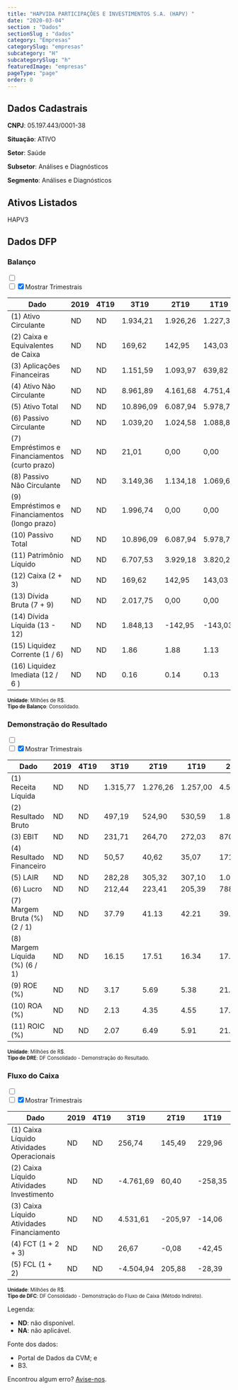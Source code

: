 ```yaml
---  
title: "HAPVIDA PARTICIPAÇÕES E INVESTIMENTOS S.A. (HAPV) "  
date: "2020-03-04"  
section : "Dados"  
sectionSlug : "dados"  
category: "Empresas"  
categorySlug: "empresas"  
subcategory: "H"  
subcategorySlug: "h"  
featuredImage: "empresas"  
pageType: "page"  
order: 0  
---
```



## Dados Cadastrais


**CNPJ**: 05.197.443/0001-38

**Situação**: ATIVO

**Setor**: Saúde

**Subsetor**: Análises e Diagnósticos

**Segmento**: Análises e Diagnósticos


## Ativos Listados


HAPV3 


## Dados DFP

### Balanço
  
<input type='checkbox' class='toggleCommand' id='toggleBalanco' name='toggleBalanco'>  
<div class='filter-group-balanco'>  
<div class='check_button_balanco'>  
<label for='toggleBalanco'>  
<input type='checkbox' data-filter-col='trimBalanco'><input type='checkbox' data-filter-col='trimBalanco' checked><span>Mostrar Trimestrais</span>  
</label>  
</div>  
</div>  
<div class='overflow balancoTableWrapper'>  
<table class='balancoTable'>  
<thead>  
<tr>  
<th class='dataHeader fixedLeftColumn'>Dado</th>  
<th>2019</th>  
<th class='trimHeader' data-col='trimBalanco'>4T19</th>  
<th class='trimHeader' data-col='trimBalanco'>3T19</th>  
<th class='trimHeader' data-col='trimBalanco'>2T19</th>  
<th class='trimHeader' data-col='trimBalanco'>1T19</th>  
<th>2018</th>  
<th class='trimHeader' data-col='trimBalanco'>4T18</th>  
<th class='trimHeader' data-col='trimBalanco'>3T18</th>  
<th class='trimHeader' data-col='trimBalanco'>2T18</th>  
<th class='trimHeader' data-col='trimBalanco'>1T18</th>  
<th>2017</th>  
<th class='trimHeader' data-col='trimBalanco'>4T17</th>  
<th class='trimHeader' data-col='trimBalanco'>3T17</th>  
<th class='trimHeader' data-col='trimBalanco'>2T17</th>  
<th class='trimHeader' data-col='trimBalanco'>1T17</th>  
</tr>  
</thead>  
<tbody>  
<tr>  
<td class='leftAlignCell rowDescription fixedLeftColumn'>(1) Ativo Circulante</td>  
<td>ND</td>  
<td data-col='trimBalanco' class='trimData'>ND</td>  
<td data-col='trimBalanco' class='trimData'>1.934,21</td>  
<td data-col='trimBalanco' class='trimData'>1.926,26</td>  
<td data-col='trimBalanco' class='trimData'>1.227,31</td>  
<td>1.275,95</td>  
<td data-col='trimBalanco' class='trimData'>1.275,95</td>  
<td data-col='trimBalanco' class='trimData'>1.385,73</td>  
<td data-col='trimBalanco' class='trimData'>1.412,88</td>  
<td data-col='trimBalanco' class='trimData'>1.493,48</td>  
<td>1.238,98</td>  
<td data-col='trimBalanco' class='trimData'>1.238,98</td>  
<td data-col='trimBalanco' class='trimData'>1.517,78</td>  
<td data-col='trimBalanco' class='trimData'>1.517,78</td>  
<td data-col='trimBalanco' class='trimData'>1.517,78</td>  
</tr>  
<tr>  
<td class='leftAlignCell rowDescription fixedLeftColumn'>(2) Caixa e Equivalentes de Caixa</td>  
<td>ND</td>  
<td data-col='trimBalanco' class='trimData'>ND</td>  
<td data-col='trimBalanco' class='trimData'>169,62</td>  
<td data-col='trimBalanco' class='trimData'>142,95</td>  
<td data-col='trimBalanco' class='trimData'>143,03</td>  
<td>185,48</td>  
<td data-col='trimBalanco' class='trimData'>185,48</td>  
<td data-col='trimBalanco' class='trimData'>89,15</td>  
<td data-col='trimBalanco' class='trimData'>113,05</td>  
<td data-col='trimBalanco' class='trimData'>347,75</td>  
<td>104,21</td>  
<td data-col='trimBalanco' class='trimData'>104,21</td>  
<td data-col='trimBalanco' class='trimData'>104,21</td>  
<td data-col='trimBalanco' class='trimData'>104,21</td>  
<td data-col='trimBalanco' class='trimData'>104,21</td>  
</tr>  
<tr>  
<td class='leftAlignCell rowDescription fixedLeftColumn'>(3) Aplicações Financeiras</td>  
<td>ND</td>  
<td data-col='trimBalanco' class='trimData'>ND</td>  
<td data-col='trimBalanco' class='trimData'>1.151,59</td>  
<td data-col='trimBalanco' class='trimData'>1.093,97</td>  
<td data-col='trimBalanco' class='trimData'>639,82</td>  
<td>702,36</td>  
<td data-col='trimBalanco' class='trimData'>702,36</td>  
<td data-col='trimBalanco' class='trimData'>619,96</td>  
<td data-col='trimBalanco' class='trimData'>671,93</td>  
<td data-col='trimBalanco' class='trimData'>572,82</td>  
<td>802,81</td>  
<td data-col='trimBalanco' class='trimData'>802,81</td>  
<td data-col='trimBalanco' class='trimData'>802,81</td>  
<td data-col='trimBalanco' class='trimData'>802,81</td>  
<td data-col='trimBalanco' class='trimData'>802,81</td>  
</tr>  
<tr>  
<td class='leftAlignCell rowDescription fixedLeftColumn'>(4) Ativo Não Circulante</td>  
<td>ND</td>  
<td data-col='trimBalanco' class='trimData'>ND</td>  
<td data-col='trimBalanco' class='trimData'>8.961,89</td>  
<td data-col='trimBalanco' class='trimData'>4.161,68</td>  
<td data-col='trimBalanco' class='trimData'>4.751,44</td>  
<td>3.600,72</td>  
<td data-col='trimBalanco' class='trimData'>3.600,72</td>  
<td data-col='trimBalanco' class='trimData'>3.539,48</td>  
<td data-col='trimBalanco' class='trimData'>3.620,38</td>  
<td data-col='trimBalanco' class='trimData'>1.200,58</td>  
<td>1.097,17</td>  
<td data-col='trimBalanco' class='trimData'>1.097,17</td>  
<td data-col='trimBalanco' class='trimData'>1.097,17</td>  
<td data-col='trimBalanco' class='trimData'>1.097,17</td>  
<td data-col='trimBalanco' class='trimData'>1.097,17</td>  
</tr>  
<tr>  
<td class='leftAlignCell rowDescription fixedLeftColumn'>(5) Ativo Total</td>  
<td>ND</td>  
<td data-col='trimBalanco' class='trimData'>ND</td>  
<td data-col='trimBalanco' class='trimData'>10.896,09</td>  
<td data-col='trimBalanco' class='trimData'>6.087,94</td>  
<td data-col='trimBalanco' class='trimData'>5.978,75</td>  
<td>4.876,67</td>  
<td data-col='trimBalanco' class='trimData'>4.876,67</td>  
<td data-col='trimBalanco' class='trimData'>4.925,21</td>  
<td data-col='trimBalanco' class='trimData'>5.033,26</td>  
<td data-col='trimBalanco' class='trimData'>2.694,05</td>  
<td>2.336,15</td>  
<td data-col='trimBalanco' class='trimData'>2.336,15</td>  
<td data-col='trimBalanco' class='trimData'>2.614,95</td>  
<td data-col='trimBalanco' class='trimData'>2.614,95</td>  
<td data-col='trimBalanco' class='trimData'>2.614,95</td>  
</tr>  
<tr>  
<td class='leftAlignCell rowDescription fixedLeftColumn'>(6) Passivo Circulante</td>  
<td>ND</td>  
<td data-col='trimBalanco' class='trimData'>ND</td>  
<td data-col='trimBalanco' class='trimData'>1.039,20</td>  
<td data-col='trimBalanco' class='trimData'>1.024,58</td>  
<td data-col='trimBalanco' class='trimData'>1.088,83</td>  
<td>987,50</td>  
<td data-col='trimBalanco' class='trimData'>987,50</td>  
<td data-col='trimBalanco' class='trimData'>1.050,11</td>  
<td data-col='trimBalanco' class='trimData'>1.359,95</td>  
<td data-col='trimBalanco' class='trimData'>1.695,14</td>  
<td>1.540,00</td>  
<td data-col='trimBalanco' class='trimData'>1.540,00</td>  
<td data-col='trimBalanco' class='trimData'>1.818,79</td>  
<td data-col='trimBalanco' class='trimData'>1.818,79</td>  
<td data-col='trimBalanco' class='trimData'>1.818,79</td>  
</tr>  
<tr>  
<td class='leftAlignCell rowDescription fixedLeftColumn'>(7) Empréstimos e Financiamentos (curto prazo)</td>  
<td>ND</td>  
<td data-col='trimBalanco' class='trimData'>ND</td>  
<td data-col='trimBalanco' class='trimData'>21,01</td>  
<td data-col='trimBalanco' class='trimData'>0,00</td>  
<td data-col='trimBalanco' class='trimData'>0,00</td>  
<td>0,00</td>  
<td data-col='trimBalanco' class='trimData'>0,00</td>  
<td data-col='trimBalanco' class='trimData'>4,11</td>  
<td data-col='trimBalanco' class='trimData'>6,10</td>  
<td data-col='trimBalanco' class='trimData'>0,00</td>  
<td>0,00</td>  
<td data-col='trimBalanco' class='trimData'>0,00</td>  
<td data-col='trimBalanco' class='trimData'>0,00</td>  
<td data-col='trimBalanco' class='trimData'>0,00</td>  
<td data-col='trimBalanco' class='trimData'>0,00</td>  
</tr>  
<tr>  
<td class='leftAlignCell rowDescription fixedLeftColumn'>(8) Passivo Não Circulante</td>  
<td>ND</td>  
<td data-col='trimBalanco' class='trimData'>ND</td>  
<td data-col='trimBalanco' class='trimData'>3.149,36</td>  
<td data-col='trimBalanco' class='trimData'>1.134,18</td>  
<td data-col='trimBalanco' class='trimData'>1.069,67</td>  
<td>283,32</td>  
<td data-col='trimBalanco' class='trimData'>283,32</td>  
<td data-col='trimBalanco' class='trimData'>319,25</td>  
<td data-col='trimBalanco' class='trimData'>307,89</td>  
<td data-col='trimBalanco' class='trimData'>313,25</td>  
<td>324,15</td>  
<td data-col='trimBalanco' class='trimData'>324,15</td>  
<td data-col='trimBalanco' class='trimData'>324,15</td>  
<td data-col='trimBalanco' class='trimData'>324,15</td>  
<td data-col='trimBalanco' class='trimData'>324,15</td>  
</tr>  
<tr>  
<td class='leftAlignCell rowDescription fixedLeftColumn'>(9) Empréstimos e Financiamentos (longo prazo)</td>  
<td>ND</td>  
<td data-col='trimBalanco' class='trimData'>ND</td>  
<td data-col='trimBalanco' class='trimData'>1.996,74</td>  
<td data-col='trimBalanco' class='trimData'>0,00</td>  
<td data-col='trimBalanco' class='trimData'>0,00</td>  
<td>0,00</td>  
<td data-col='trimBalanco' class='trimData'>0,00</td>  
<td data-col='trimBalanco' class='trimData'>0,00</td>  
<td data-col='trimBalanco' class='trimData'>0,00</td>  
<td data-col='trimBalanco' class='trimData'>0,00</td>  
<td>0,00</td>  
<td data-col='trimBalanco' class='trimData'>0,00</td>  
<td data-col='trimBalanco' class='trimData'>0,00</td>  
<td data-col='trimBalanco' class='trimData'>0,00</td>  
<td data-col='trimBalanco' class='trimData'>0,00</td>  
</tr>  
<tr>  
<td class='leftAlignCell rowDescription fixedLeftColumn'>(10) Passivo Total</td>  
<td>ND</td>  
<td data-col='trimBalanco' class='trimData'>ND</td>  
<td data-col='trimBalanco' class='trimData'>10.896,09</td>  
<td data-col='trimBalanco' class='trimData'>6.087,94</td>  
<td data-col='trimBalanco' class='trimData'>5.978,75</td>  
<td>4.876,67</td>  
<td data-col='trimBalanco' class='trimData'>4.876,67</td>  
<td data-col='trimBalanco' class='trimData'>4.925,21</td>  
<td data-col='trimBalanco' class='trimData'>5.033,26</td>  
<td data-col='trimBalanco' class='trimData'>2.694,05</td>  
<td>2.336,15</td>  
<td data-col='trimBalanco' class='trimData'>2.336,15</td>  
<td data-col='trimBalanco' class='trimData'>2.614,95</td>  
<td data-col='trimBalanco' class='trimData'>2.614,95</td>  
<td data-col='trimBalanco' class='trimData'>2.614,95</td>  
</tr>  
<tr>  
<td class='leftAlignCell rowDescription fixedLeftColumn'>(11) Patrimônio Líquido</td>  
<td>ND</td>  
<td data-col='trimBalanco' class='trimData'>ND</td>  
<td data-col='trimBalanco' class='trimData'>6.707,53</td>  
<td data-col='trimBalanco' class='trimData'>3.929,18</td>  
<td data-col='trimBalanco' class='trimData'>3.820,25</td>  
<td>3.605,86</td>  
<td data-col='trimBalanco' class='trimData'>3.605,86</td>  
<td data-col='trimBalanco' class='trimData'>3.555,85</td>  
<td data-col='trimBalanco' class='trimData'>3.365,42</td>  
<td data-col='trimBalanco' class='trimData'>685,65</td>  
<td>472,00</td>  
<td data-col='trimBalanco' class='trimData'>472,00</td>  
<td data-col='trimBalanco' class='trimData'>472,00</td>  
<td data-col='trimBalanco' class='trimData'>472,00</td>  
<td data-col='trimBalanco' class='trimData'>472,00</td>  
</tr>  
<tr>  
<td class='leftAlignCell rowDescription fixedLeftColumn'>(12) Caixa (2 + 3)</td>  
<td>ND</td>  
<td data-col='trimBalanco' class='trimData'>ND</td>  
<td class='positiveNumber trimData' data-col='trimBalanco'>169,62</td>  
<td class='positiveNumber trimData' data-col='trimBalanco'>142,95</td>  
<td class='positiveNumber trimData' data-col='trimBalanco'>143,03</td>  
<td class='positiveNumber'>887,85</td>  
<td class='positiveNumber trimData' data-col='trimBalanco'>185,48</td>  
<td class='positiveNumber trimData' data-col='trimBalanco'>89,15</td>  
<td class='positiveNumber trimData' data-col='trimBalanco'>113,05</td>  
<td class='positiveNumber trimData' data-col='trimBalanco'>347,75</td>  
<td class='positiveNumber'>907,02</td>  
<td class='positiveNumber trimData' data-col='trimBalanco'>104,21</td>  
<td class='positiveNumber trimData' data-col='trimBalanco'>104,21</td>  
<td class='positiveNumber trimData' data-col='trimBalanco'>104,21</td>  
<td class='positiveNumber trimData' data-col='trimBalanco'>104,21</td>  
</tr>  
<tr>  
<td class='leftAlignCell rowDescription fixedLeftColumn'>(13) Dívida Bruta (7 + 9)</td>  
<td>ND</td>  
<td data-col='trimBalanco' class='trimData'>ND</td>  
<td class='negativeNumber trimData' data-col='trimBalanco'>2.017,75</td>  
<td class='positiveNumber trimData' data-col='trimBalanco'>0,00</td>  
<td class='positiveNumber trimData' data-col='trimBalanco'>0,00</td>  
<td class='positiveNumber'>0,00</td>  
<td class='positiveNumber trimData' data-col='trimBalanco'>0,00</td>  
<td class='negativeNumber trimData' data-col='trimBalanco'>4,11</td>  
<td class='negativeNumber trimData' data-col='trimBalanco'>6,10</td>  
<td class='positiveNumber trimData' data-col='trimBalanco'>0,00</td>  
<td class='positiveNumber'>0,00</td>  
<td class='positiveNumber trimData' data-col='trimBalanco'>0,00</td>  
<td class='positiveNumber trimData' data-col='trimBalanco'>0,00</td>  
<td class='positiveNumber trimData' data-col='trimBalanco'>0,00</td>  
<td class='positiveNumber trimData' data-col='trimBalanco'>0,00</td>  
</tr>  
<tr>  
<td class='leftAlignCell rowDescription fixedLeftColumn'>(14) Dívida Líquida  (13 - 12)</td>  
<td>ND</td>  
<td data-col='trimBalanco' class='trimData'>ND</td>  
<td class='negativeNumber trimData' data-col='trimBalanco'>1.848,13</td>  
<td class='positiveNumber trimData' data-col='trimBalanco'>-142,95</td>  
<td class='positiveNumber trimData' data-col='trimBalanco'>-143,03</td>  
<td class='positiveNumber'>-887,85</td>  
<td class='positiveNumber trimData' data-col='trimBalanco'>-185,48</td>  
<td class='positiveNumber trimData' data-col='trimBalanco'>-85,04</td>  
<td class='positiveNumber trimData' data-col='trimBalanco'>-106,95</td>  
<td class='positiveNumber trimData' data-col='trimBalanco'>-347,75</td>  
<td class='positiveNumber'>-907,02</td>  
<td class='positiveNumber trimData' data-col='trimBalanco'>-104,21</td>  
<td class='positiveNumber trimData' data-col='trimBalanco'>-104,21</td>  
<td class='positiveNumber trimData' data-col='trimBalanco'>-104,21</td>  
<td class='positiveNumber trimData' data-col='trimBalanco'>-104,21</td>  
</tr>  
<tr>  
<td class='leftAlignCell rowDescription fixedLeftColumn'>(15) Liquidez Corrente (1 / 6)</td>  
<td>ND</td>  
<td data-col='trimBalanco' class='trimData'>ND</td>  
<td data-col='trimBalanco' class='trimData'>1.86</td>  
<td data-col='trimBalanco' class='trimData'>1.88</td>  
<td data-col='trimBalanco' class='trimData'>1.13</td>  
<td>1.29</td>  
<td data-col='trimBalanco' class='trimData'>1.29</td>  
<td data-col='trimBalanco' class='trimData'>1.32</td>  
<td data-col='trimBalanco' class='trimData'>1.04</td>  
<td data-col='trimBalanco' class='trimData'>0.88</td>  
<td>0.80</td>  
<td data-col='trimBalanco' class='trimData'>0.80</td>  
<td data-col='trimBalanco' class='trimData'>0.83</td>  
<td data-col='trimBalanco' class='trimData'>0.83</td>  
<td data-col='trimBalanco' class='trimData'>0.83</td>  
</tr>  
<tr>  
<td class='leftAlignCell rowDescription fixedLeftColumn'>(16) Liquidez Imediata  (12 / 6 )</td>  
<td>ND</td>  
<td data-col='trimBalanco' class='trimData'>ND</td>  
<td data-col='trimBalanco' class='trimData'>0.16</td>  
<td data-col='trimBalanco' class='trimData'>0.14</td>  
<td data-col='trimBalanco' class='trimData'>0.13</td>  
<td>0.90</td>  
<td data-col='trimBalanco' class='trimData'>0.19</td>  
<td data-col='trimBalanco' class='trimData'>0.08</td>  
<td data-col='trimBalanco' class='trimData'>0.08</td>  
<td data-col='trimBalanco' class='trimData'>0.21</td>  
<td>0.59</td>  
<td data-col='trimBalanco' class='trimData'>0.07</td>  
<td data-col='trimBalanco' class='trimData'>0.06</td>  
<td data-col='trimBalanco' class='trimData'>0.06</td>  
<td data-col='trimBalanco' class='trimData'>0.06</td>  
</tr>  
</tbody>  
</table>  
</div>  
<p style='font-size:0.7rem; margin:0px;'><strong>Unidade</strong>: Milhões de R$.</p>  
<p style='font-size:0.7rem; margin:0px;'><strong>Tipo de Balanço</strong>: Consolidado.</p>


### Demonstração do Resultado
  
<input type='checkbox' class='toggleCommand' id='toggleDRE' name='toggleDRE'>  
<div class='filter-group-dre'>  
<div class='check_button_dre'>  
<label for='toggleDRE'>  
<input type='checkbox' data-filter-col='trimDRE'><input type='checkbox' data-filter-col='trimDRE' checked><span>Mostrar Trimestrais</span>  
</label>  
</div>  
</div>  
<div class='overflow balancoTableWrapper'>  
<table class='balancoTable'>  
<thead>  
<tr>  
<th class='dataHeader fixedLeftColumn'>Dado</th>  
<th>2019</th>  
<th class='trimHeader' data-col='trimDRE'>4T19</th>  
<th class='trimHeader' data-col='trimDRE'>3T19</th>  
<th class='trimHeader' data-col='trimDRE'>2T19</th>  
<th class='trimHeader' data-col='trimDRE'>1T19</th>  
<th>2018</th>  
<th class='trimHeader' data-col='trimDRE'>4T18</th>  
<th class='trimHeader' data-col='trimDRE'>3T18</th>  
<th class='trimHeader' data-col='trimDRE'>2T18</th>  
<th class='trimHeader' data-col='trimDRE'>1T18</th>  
<th>2017</th>  
<th class='trimHeader' data-col='trimDRE'>4T17</th>  
<th class='trimHeader' data-col='trimDRE'>3T17</th>  
<th class='trimHeader' data-col='trimDRE'>2T17</th>  
<th class='trimHeader' data-col='trimDRE'>1T17</th>  
<th>2016</th>  
<th class='trimHeader' data-col='trimDRE'>4T16</th>  
<th class='trimHeader' data-col='trimDRE'>3T16</th>  
<th class='trimHeader' data-col='trimDRE'>2T16</th>  
<th class='trimHeader' data-col='trimDRE'>1T16</th>  
</tr>  
</thead>  
<tbody>  
<tr>  
<td class='leftAlignCell rowDescription fixedLeftColumn'>(1) Receita Líquida</td>  
<td>ND</td>  
<td data-col='trimDRE' class='trimData'>ND</td>  
<td data-col='trimDRE' class='trimData' >1.315,77</td>  
<td data-col='trimDRE' class='trimData' >1.276,26</td>  
<td data-col='trimDRE' class='trimData' >1.257,00</td>  
<td>4.575,90</td>  
<td data-col='trimDRE' class='trimData' >1.211,34</td>  
<td data-col='trimDRE' class='trimData' >1.163,73</td>  
<td data-col='trimDRE' class='trimData' >1.110,95</td>  
<td data-col='trimDRE' class='trimData' >1.089,87</td>  
<td>3.847,98</td>  
<td data-col='trimDRE' class='trimData' >1.043,78</td>  
<td data-col='trimDRE' class='trimData' >989,69</td>  
<td data-col='trimDRE' class='trimData' >926,73</td>  
<td data-col='trimDRE' class='trimData' >887,77</td>  
<td>3.036,45</td>  
<td data-col='trimDRE' class='trimData' >3.036,45</td>  
<td data-col='trimDRE' class='trimData'>ND</td>  
<td data-col='trimDRE' class='trimData'>ND</td>  
<td data-col='trimDRE' class='trimData'>ND</td>  
</tr>  
<tr>  
<td class='leftAlignCell rowDescription fixedLeftColumn'>(2) Resultado Bruto</td>  
<td>ND</td>  
<td data-col='trimDRE' class='trimData'>ND</td>  
<td data-col='trimDRE' class='trimData positiveNumberGreen' >497,19</td>  
<td data-col='trimDRE' class='trimData positiveNumberGreen' >524,90</td>  
<td data-col='trimDRE' class='trimData positiveNumberGreen' >530,59</td>  
<td class='positiveNumberGreen'>1.821,24</td>  
<td data-col='trimDRE' class='trimData positiveNumberGreen' >467,16</td>  
<td data-col='trimDRE' class='trimData positiveNumberGreen' >435,25</td>  
<td data-col='trimDRE' class='trimData positiveNumberGreen' >426,95</td>  
<td data-col='trimDRE' class='trimData positiveNumberGreen' >491,88</td>  
<td class='positiveNumberGreen'>1.586,04</td>  
<td data-col='trimDRE' class='trimData positiveNumberGreen' >433,94</td>  
<td data-col='trimDRE' class='trimData positiveNumberGreen' >398,04</td>  
<td data-col='trimDRE' class='trimData positiveNumberGreen' >372,00</td>  
<td data-col='trimDRE' class='trimData positiveNumberGreen' >382,06</td>  
<td class='positiveNumberGreen'>1.173,22</td>  
<td data-col='trimDRE' class='trimData positiveNumberGreen' >1.173,22</td>  
<td data-col='trimDRE' class='trimData'>ND</td>  
<td data-col='trimDRE' class='trimData'>ND</td>  
<td data-col='trimDRE' class='trimData'>ND</td>  
</tr>  
<tr>  
<td class='leftAlignCell rowDescription fixedLeftColumn'>(3) EBIT</td>  
<td>ND</td>  
<td data-col='trimDRE' class='trimData'>ND</td>  
<td data-col='trimDRE' class='trimData positiveNumberGreen' >231,71</td>  
<td data-col='trimDRE' class='trimData positiveNumberGreen' >264,70</td>  
<td data-col='trimDRE' class='trimData positiveNumberGreen' >272,03</td>  
<td class='positiveNumberGreen'>870,51</td>  
<td data-col='trimDRE' class='trimData positiveNumberGreen' >219,20</td>  
<td data-col='trimDRE' class='trimData positiveNumberGreen' >179,10</td>  
<td data-col='trimDRE' class='trimData positiveNumberGreen' >198,73</td>  
<td data-col='trimDRE' class='trimData positiveNumberGreen' >273,49</td>  
<td class='positiveNumberGreen'>783,45</td>  
<td data-col='trimDRE' class='trimData positiveNumberGreen' >220,31</td>  
<td data-col='trimDRE' class='trimData positiveNumberGreen' >179,73</td>  
<td data-col='trimDRE' class='trimData positiveNumberGreen' >191,97</td>  
<td data-col='trimDRE' class='trimData positiveNumberGreen' >191,45</td>  
<td class='positiveNumberGreen'>469,88</td>  
<td data-col='trimDRE' class='trimData positiveNumberGreen' >469,88</td>  
<td data-col='trimDRE' class='trimData'>ND</td>  
<td data-col='trimDRE' class='trimData'>ND</td>  
<td data-col='trimDRE' class='trimData'>ND</td>  
</tr>  
<tr>  
<td class='leftAlignCell rowDescription fixedLeftColumn'>(4) Resultado Financeiro</td>  
<td>ND</td>  
<td data-col='trimDRE' class='trimData'>ND</td>  
<td data-col='trimDRE' class='trimData positiveNumberGreen' >50,57</td>  
<td data-col='trimDRE' class='trimData positiveNumberGreen' >40,62</td>  
<td data-col='trimDRE' class='trimData positiveNumberGreen' >35,07</td>  
<td class='positiveNumberGreen'>171,82</td>  
<td data-col='trimDRE' class='trimData positiveNumberGreen' >53,73</td>  
<td data-col='trimDRE' class='trimData positiveNumberGreen' >59,07</td>  
<td data-col='trimDRE' class='trimData positiveNumberGreen' >37,26</td>  
<td data-col='trimDRE' class='trimData positiveNumberGreen' >21,77</td>  
<td class='positiveNumberGreen'>111,54</td>  
<td data-col='trimDRE' class='trimData positiveNumberGreen' >23,78</td>  
<td data-col='trimDRE' class='trimData positiveNumberGreen' >25,00</td>  
<td data-col='trimDRE' class='trimData positiveNumberGreen' >29,81</td>  
<td data-col='trimDRE' class='trimData positiveNumberGreen' >32,95</td>  
<td class='positiveNumberGreen'>115,54</td>  
<td data-col='trimDRE' class='trimData positiveNumberGreen' >115,54</td>  
<td data-col='trimDRE' class='trimData'>ND</td>  
<td data-col='trimDRE' class='trimData'>ND</td>  
<td data-col='trimDRE' class='trimData'>ND</td>  
</tr>  
<tr>  
<td class='leftAlignCell rowDescription fixedLeftColumn'>(5) LAIR</td>  
<td>ND</td>  
<td data-col='trimDRE' class='trimData'>ND</td>  
<td data-col='trimDRE' class='trimData positiveNumberGreen' >282,28</td>  
<td data-col='trimDRE' class='trimData positiveNumberGreen' >305,32</td>  
<td data-col='trimDRE' class='trimData positiveNumberGreen' >307,10</td>  
<td class='positiveNumberGreen'>1.042,34</td>  
<td data-col='trimDRE' class='trimData positiveNumberGreen' >272,93</td>  
<td data-col='trimDRE' class='trimData positiveNumberGreen' >238,16</td>  
<td data-col='trimDRE' class='trimData positiveNumberGreen' >235,99</td>  
<td data-col='trimDRE' class='trimData positiveNumberGreen' >295,26</td>  
<td class='positiveNumberGreen'>895,00</td>  
<td data-col='trimDRE' class='trimData positiveNumberGreen' >244,09</td>  
<td data-col='trimDRE' class='trimData positiveNumberGreen' >204,73</td>  
<td data-col='trimDRE' class='trimData positiveNumberGreen' >221,77</td>  
<td data-col='trimDRE' class='trimData positiveNumberGreen' >224,40</td>  
<td class='positiveNumberGreen'>585,42</td>  
<td data-col='trimDRE' class='trimData positiveNumberGreen' >585,42</td>  
<td data-col='trimDRE' class='trimData'>ND</td>  
<td data-col='trimDRE' class='trimData'>ND</td>  
<td data-col='trimDRE' class='trimData'>ND</td>  
</tr>  
<tr>  
<td class='leftAlignCell rowDescription fixedLeftColumn'>(6) Lucro</td>  
<td>ND</td>  
<td data-col='trimDRE' class='trimData'>ND</td>  
<td data-col='trimDRE' class='trimData positiveNumberGreen' >212,44</td>  
<td data-col='trimDRE' class='trimData positiveNumberGreen' >223,41</td>  
<td data-col='trimDRE' class='trimData positiveNumberGreen' >205,39</td>  
<td class='positiveNumberGreen'>788,33</td>  
<td data-col='trimDRE' class='trimData positiveNumberGreen' >234,05</td>  
<td data-col='trimDRE' class='trimData positiveNumberGreen' >190,18</td>  
<td data-col='trimDRE' class='trimData positiveNumberGreen' >150,03</td>  
<td data-col='trimDRE' class='trimData positiveNumberGreen' >214,07</td>  
<td class='positiveNumberGreen'>650,60</td>  
<td data-col='trimDRE' class='trimData positiveNumberGreen' >173,23</td>  
<td data-col='trimDRE' class='trimData positiveNumberGreen' >155,29</td>  
<td data-col='trimDRE' class='trimData positiveNumberGreen' >162,26</td>  
<td data-col='trimDRE' class='trimData positiveNumberGreen' >159,82</td>  
<td class='positiveNumberGreen'>456,49</td>  
<td data-col='trimDRE' class='trimData positiveNumberGreen' >456,49</td>  
<td data-col='trimDRE' class='trimData'>ND</td>  
<td data-col='trimDRE' class='trimData'>ND</td>  
<td data-col='trimDRE' class='trimData'>ND</td>  
</tr>  
<tr>  
<td class='leftAlignCell rowDescription fixedLeftColumn'>(7) Margem Bruta (%) (2 / 1)</td>  
<td>ND</td>  
<td data-col='trimDRE' class='trimData'>ND</td>  
<td data-col='trimDRE' class='trimData'>37.79</td>  
<td data-col='trimDRE' class='trimData'>41.13</td>  
<td data-col='trimDRE' class='trimData'>42.21</td>  
<td>39.80</td>  
<td data-col='trimDRE' class='trimData'>38.57</td>  
<td data-col='trimDRE' class='trimData'>37.40</td>  
<td data-col='trimDRE' class='trimData'>38.43</td>  
<td data-col='trimDRE' class='trimData'>45.13</td>  
<td>41.22</td>  
<td data-col='trimDRE' class='trimData'>41.57</td>  
<td data-col='trimDRE' class='trimData'>40.22</td>  
<td data-col='trimDRE' class='trimData'>40.14</td>  
<td data-col='trimDRE' class='trimData'>43.04</td>  
<td>38.64</td>  
<td data-col='trimDRE' class='trimData'>38.64</td>  
<td data-col='trimDRE' class='trimData'>ND</td>  
<td data-col='trimDRE' class='trimData'>ND</td>  
<td data-col='trimDRE' class='trimData'>ND</td>  
</tr>  
<tr>  
<td class='leftAlignCell rowDescription fixedLeftColumn'>(8) Margem Líquida (%) (6 / 1)</td>  
<td>ND</td>  
<td data-col='trimDRE' class='trimData'>ND</td>  
<td data-col='trimDRE' class='trimData'>16.15</td>  
<td data-col='trimDRE' class='trimData'>17.51</td>  
<td data-col='trimDRE' class='trimData'>16.34</td>  
<td>17.23</td>  
<td data-col='trimDRE' class='trimData'>19.32</td>  
<td data-col='trimDRE' class='trimData'>16.34</td>  
<td data-col='trimDRE' class='trimData'>13.50</td>  
<td data-col='trimDRE' class='trimData'>19.64</td>  
<td>16.91</td>  
<td data-col='trimDRE' class='trimData'>16.60</td>  
<td data-col='trimDRE' class='trimData'>15.69</td>  
<td data-col='trimDRE' class='trimData'>17.51</td>  
<td data-col='trimDRE' class='trimData'>18.00</td>  
<td>15.03</td>  
<td data-col='trimDRE' class='trimData'>15.03</td>  
<td data-col='trimDRE' class='trimData'>ND</td>  
<td data-col='trimDRE' class='trimData'>ND</td>  
<td data-col='trimDRE' class='trimData'>ND</td>  
</tr>  
<tr>  
<td class='leftAlignCell rowDescription fixedLeftColumn'>(9) ROE (%)</td>  
<td>ND</td>  
<td data-col='trimDRE' class='trimData'>ND</td>  
<td data-col='trimDRE' class='trimData'>3.17</td>  
<td data-col='trimDRE' class='trimData'>5.69</td>  
<td data-col='trimDRE' class='trimData'>5.38</td>  
<td>21.86</td>  
<td data-col='trimDRE' class='trimData'>6.49</td>  
<td data-col='trimDRE' class='trimData'>5.35</td>  
<td data-col='trimDRE' class='trimData'>4.46</td>  
<td data-col='trimDRE' class='trimData'>31.22</td>  
<td>137.84</td>  
<td data-col='trimDRE' class='trimData'>36.70</td>  
<td data-col='trimDRE' class='trimData'>32.90</td>  
<td data-col='trimDRE' class='trimData'>34.38</td>  
<td data-col='trimDRE' class='trimData'>33.86</td>  
<td>ND</td>  
<td data-col='trimDRE' class='trimData'>ND</td>  
<td data-col='trimDRE' class='trimData'>ND</td>  
<td data-col='trimDRE' class='trimData'>ND</td>  
<td data-col='trimDRE' class='trimData'>ND</td>  
</tr>  
<tr>  
<td class='leftAlignCell rowDescription fixedLeftColumn'>(10) ROA (%)</td>  
<td>ND</td>  
<td data-col='trimDRE' class='trimData'>ND</td>  
<td data-col='trimDRE' class='trimData'>2.13</td>  
<td data-col='trimDRE' class='trimData'>4.35</td>  
<td data-col='trimDRE' class='trimData'>4.55</td>  
<td>17.85</td>  
<td data-col='trimDRE' class='trimData'>4.49</td>  
<td data-col='trimDRE' class='trimData'>3.64</td>  
<td data-col='trimDRE' class='trimData'>3.95</td>  
<td data-col='trimDRE' class='trimData'>10.15</td>  
<td>33.54</td>  
<td data-col='trimDRE' class='trimData'>9.43</td>  
<td data-col='trimDRE' class='trimData'>6.87</td>  
<td data-col='trimDRE' class='trimData'>7.34</td>  
<td data-col='trimDRE' class='trimData'>7.32</td>  
<td>ND</td>  
<td data-col='trimDRE' class='trimData'>ND</td>  
<td data-col='trimDRE' class='trimData'>ND</td>  
<td data-col='trimDRE' class='trimData'>ND</td>  
<td data-col='trimDRE' class='trimData'>ND</td>  
</tr>  
<tr>  
<td class='leftAlignCell rowDescription fixedLeftColumn'>(11) ROIC (%)</td>  
<td>ND</td>  
<td data-col='trimDRE' class='trimData'>ND</td>  
<td data-col='trimDRE' class='trimData'>2.07</td>  
<td data-col='trimDRE' class='trimData'>6.49</td>  
<td data-col='trimDRE' class='trimData'>5.91</td>  
<td>21.14</td>  
<td data-col='trimDRE' class='trimData'>5.32</td>  
<td data-col='trimDRE' class='trimData'>4.15</td>  
<td data-col='trimDRE' class='trimData'>5.07</td>  
<td data-col='trimDRE' class='trimData'>-76.84</td>  
<td>-118.86</td>  
<td data-col='trimDRE' class='trimData'>-33.42</td>  
<td data-col='trimDRE' class='trimData'>-27.27</td>  
<td data-col='trimDRE' class='trimData'>-29.12</td>  
<td data-col='trimDRE' class='trimData'>-29.05</td>  
<td>ND</td>  
<td data-col='trimDRE' class='trimData'>ND</td>  
<td data-col='trimDRE' class='trimData'>ND</td>  
<td data-col='trimDRE' class='trimData'>ND</td>  
<td data-col='trimDRE' class='trimData'>ND</td>  
</tr>  
</tbody>  
</table>  
</div>  
<p style='font-size:0.7rem; margin:0px;'><strong>Unidade</strong>: Milhões de R$.</p>  
<p style='font-size:0.7rem; margin:0px;'><strong>Tipo de DRE</strong>: DF Consolidado - Demonstração do Resultado.</p>


### Fluxo do Caixa
  
<input type='checkbox' class='toggleCommand' id='toggleDFC' name='toggleDFC'>  
<div class='filter-group-dfc'>  
<div class='check_button_dfc'>  
<label for='toggleDFC'>  
<input type='checkbox' data-filter-col='trimDFC'><input type='checkbox' data-filter-col='trimDFC' checked><span>Mostrar Trimestrais</span>  
</label>  
</div>  
</div>  
<div class='overflow balancoTableWrapper'>  
<table class='balancoTable'>  
<thead>  
<tr>  
<th class='dataHeader fixedLeftColumn'>Dado</th>  
<th>2019</th>  
<th class='trimHeader' data-col='trimDFC'>4T19</th>  
<th class='trimHeader' data-col='trimDFC'>3T19</th>  
<th class='trimHeader' data-col='trimDFC'>2T19</th>  
<th class='trimHeader' data-col='trimDFC'>1T19</th>  
<th>2018</th>  
<th class='trimHeader' data-col='trimDFC'>4T18</th>  
<th class='trimHeader' data-col='trimDFC'>3T18</th>  
<th class='trimHeader' data-col='trimDFC'>2T18</th>  
<th class='trimHeader' data-col='trimDFC'>1T18</th>  
<th>2017</th>  
<th class='trimHeader' data-col='trimDFC'>4T17</th>  
<th class='trimHeader' data-col='trimDFC'>3T17</th>  
<th class='trimHeader' data-col='trimDFC'>2T17</th>  
<th class='trimHeader' data-col='trimDFC'>1T17</th>  
<th>2016</th>  
<th class='trimHeader' data-col='trimDFC'>4T16</th>  
<th class='trimHeader' data-col='trimDFC'>3T16</th>  
<th class='trimHeader' data-col='trimDFC'>2T16</th>  
<th class='trimHeader' data-col='trimDFC'>1T16</th>  
</tr>  
</thead>  
<tbody>  
<tr>  
<td class='leftAlignCell rowDescription fixedLeftColumn'>(1) Caixa Líquido Atividades Operacionais</td>  
<td>ND</td>  
<td data-col='trimDFC' class='trimData'>ND</td>  
<td data-col='trimDFC' class='trimData' >256,74</td>  
<td data-col='trimDFC' class='trimData' >145,49</td>  
<td data-col='trimDFC' class='trimData' >229,96</td>  
<td>516,70</td>  
<td data-col='trimDFC' class='trimData' >139,77</td>  
<td data-col='trimDFC' class='trimData' >62,52</td>  
<td data-col='trimDFC' class='trimData' >149,49</td>  
<td data-col='trimDFC' class='trimData' >164,92</td>  
<td>618,55</td>  
<td data-col='trimDFC' class='trimData' >180,81</td>  
<td data-col='trimDFC' class='trimData' >185,80</td>  
<td data-col='trimDFC' class='trimData' >76,52</td>  
<td data-col='trimDFC' class='trimData' >175,41</td>  
<td>483,65</td>  
<td data-col='trimDFC' class='trimData'>ND</td>  
<td data-col='trimDFC' class='trimData'>ND</td>  
<td data-col='trimDFC' class='trimData'>ND</td>  
<td data-col='trimDFC' class='trimData'>ND</td>  
</tr>  
<tr>  
<td class='leftAlignCell rowDescription fixedLeftColumn'>(2) Caixa Líquido Atividades Investimento</td>  
<td>ND</td>  
<td data-col='trimDFC' class='trimData'>ND</td>  
<td data-col='trimDFC' class='trimData' >-4.761,69</td>  
<td data-col='trimDFC' class='trimData' >60,40</td>  
<td data-col='trimDFC' class='trimData' >-258,35</td>  
<td>-2.138,83</td>  
<td data-col='trimDFC' class='trimData' >-49,10</td>  
<td data-col='trimDFC' class='trimData' >268,21</td>  
<td data-col='trimDFC' class='trimData' >-2.507,22</td>  
<td data-col='trimDFC' class='trimData' >149,28</td>  
<td>-409,00</td>  
<td data-col='trimDFC' class='trimData' >-133,13</td>  
<td data-col='trimDFC' class='trimData' >-158,87</td>  
<td data-col='trimDFC' class='trimData' >32,54</td>  
<td data-col='trimDFC' class='trimData' >-149,53</td>  
<td>-336,37</td>  
<td data-col='trimDFC' class='trimData'>ND</td>  
<td data-col='trimDFC' class='trimData'>ND</td>  
<td data-col='trimDFC' class='trimData'>ND</td>  
<td data-col='trimDFC' class='trimData'>ND</td>  
</tr>  
<tr>  
<td class='leftAlignCell rowDescription fixedLeftColumn'>(3) Caixa Líquido Atividades Financiamento</td>  
<td>ND</td>  
<td data-col='trimDFC' class='trimData'>ND</td>  
<td data-col='trimDFC' class='trimData' >4.531,61</td>  
<td data-col='trimDFC' class='trimData' >-205,97</td>  
<td data-col='trimDFC' class='trimData' >-14,06</td>  
<td>1.703,41</td>  
<td data-col='trimDFC' class='trimData' >5,67</td>  
<td data-col='trimDFC' class='trimData' >-354,63</td>  
<td data-col='trimDFC' class='trimData' >2.123,03</td>  
<td data-col='trimDFC' class='trimData' >-70,66</td>  
<td>-162,19</td>  
<td data-col='trimDFC' class='trimData' >-5,96</td>  
<td data-col='trimDFC' class='trimData' >-20,67</td>  
<td data-col='trimDFC' class='trimData' >-124,23</td>  
<td data-col='trimDFC' class='trimData' >-11,34</td>  
<td>-116,77</td>  
<td data-col='trimDFC' class='trimData'>ND</td>  
<td data-col='trimDFC' class='trimData'>ND</td>  
<td data-col='trimDFC' class='trimData'>ND</td>  
<td data-col='trimDFC' class='trimData'>ND</td>  
</tr>  
<tr>  
<td class='leftAlignCell rowDescription fixedLeftColumn'>(4) FCT (1 + 2 + 3)</td>  
<td>ND</td>  
<td data-col='trimDFC' class='trimData'>ND</td>  
<td data-col='trimDFC' class='trimData positiveNumber'>26,67</td>  
<td data-col='trimDFC' class='trimData negativeNumber'>-0,08</td>  
<td data-col='trimDFC' class='trimData negativeNumber'>-42,45</td>  
<td class='positiveNumber'>81,28</td>  
<td data-col='trimDFC' class='trimData positiveNumber'>96,33</td>  
<td data-col='trimDFC' class='trimData negativeNumber'>-23,89</td>  
<td data-col='trimDFC' class='trimData negativeNumber'>-234,70</td>  
<td data-col='trimDFC' class='trimData positiveNumber'>243,54</td>  
<td class='positiveNumber'>47,36</td>  
<td data-col='trimDFC' class='trimData positiveNumber'>41,72</td>  
<td data-col='trimDFC' class='trimData positiveNumber'>6,26</td>  
<td data-col='trimDFC' class='trimData negativeNumber'>-15,17</td>  
<td data-col='trimDFC' class='trimData positiveNumber'>14,54</td>  
<td class='positiveNumber'>30,52</td>  
<td data-col='trimDFC' class='trimData'>ND</td>  
<td data-col='trimDFC' class='trimData'>ND</td>  
<td data-col='trimDFC' class='trimData'>ND</td>  
<td data-col='trimDFC' class='trimData'>ND</td>  
</tr>  
<tr>  
<td class='leftAlignCell rowDescription fixedLeftColumn'>(5) FCL (1 + 2)</td>  
<td>ND</td>  
<td data-col='trimDFC' class='trimData'>ND</td>  
<td data-col='trimDFC' class='trimData negativeNumber'>-4.504,94</td>  
<td data-col='trimDFC' class='trimData positiveNumber'>205,88</td>  
<td data-col='trimDFC' class='trimData negativeNumber'>-28,39</td>  
<td class='negativeNumber'>-1.622,14</td>  
<td data-col='trimDFC' class='trimData positiveNumber'>90,66</td>  
<td data-col='trimDFC' class='trimData positiveNumber'>330,73</td>  
<td data-col='trimDFC' class='trimData negativeNumber'>-2.357,73</td>  
<td data-col='trimDFC' class='trimData positiveNumber'>314,20</td>  
<td class='positiveNumber'>209,55</td>  
<td data-col='trimDFC' class='trimData positiveNumber'>47,68</td>  
<td data-col='trimDFC' class='trimData positiveNumber'>26,93</td>  
<td data-col='trimDFC' class='trimData positiveNumber'>109,06</td>  
<td data-col='trimDFC' class='trimData positiveNumber'>25,88</td>  
<td class='positiveNumber'>147,28</td>  
<td data-col='trimDFC' class='trimData'>ND</td>  
<td data-col='trimDFC' class='trimData'>ND</td>  
<td data-col='trimDFC' class='trimData'>ND</td>  
<td data-col='trimDFC' class='trimData'>ND</td>  
</tr>  
</tbody>  
</table>  
</div>  
<p style='font-size:0.7rem; margin:0px;'><strong>Unidade</strong>: Milhões de R$.</p>  
<p style='font-size:0.7rem; margin:0px;'><strong>Tipo de DFC</strong>: DF Consolidado - Demonstração do Fluxo de Caixa (Método Indireto).</p>

  
<div class='referencias'>

Legenda:  
- **ND**: não disponível.  
- **NA**: não aplicável.

Fonte dos dados:  
- Portal de Dados da CVM; e  
- B3.

Encontrou algum erro? [Avise-nos](/contato).  
</div>